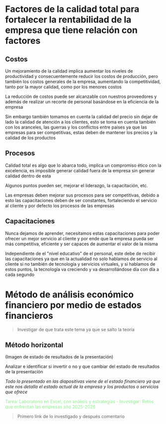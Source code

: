 # Factores de la calidad total para fortalecer la rentabilidad de la empresa que tiene relación con factores

## Costos
Un mejoramiento de la calidad implica aumentar los niveles de productividad y consecuentemente reducir los costos de producción, pero también los costos generales de la empresa, aumentando la competitividad, tanto por la mayor calidad, como por los menores costos

La reducción de costos puede ser alcanzable con nuestros proveedores y además de realizar un recorte de personal basándose en la eficiencia de la empresa

Sin embargo también tomamos en cuenta la calidad del precio sin dejar de lado la calidad de atención a los clientes, esto se toma en cuenta también con los aranceles, las guerras y los conflictos entre países ya que las empresas para ser competitivas, estas deben de mantener los precios y la calidad de los productos

## Procesos
Calidad total es algo que lo abarca todo, implica un compromiso ético con la excelencia, es imposible generar calidad fuera de la empresa sin generar calidad dentro de esta

Algunos puntos pueden ser, mejorar el liderazgo, la capacitación, etc.

Las empresas deben mejorar sus procesos para ser competitivas, debido a esto las capacitaciones deben de ser constantes, fortaleciendo el servicio al cliente y por defecto los procesos de las empresas

## Capacitaciones
Nunca dejamos de aprender, necesitamos estas capacitaciones para poder ofrecer un mejor servicio al cliente y por ende que la empresa pueda ser más competitiva, eficiente y ser capaces de aumentar el valor de la misma

Independiente de el "nivel educativo" de el personal, este debe de recibir las capacitaciones ya que en la actualidad no solo hablamos de servicio al cliente si no también de tecnología y servicios virtuales, y si hablamos de estos puntos, la tecnología va creciendo y va desarrollándose día con día a cada segundo

# Método de análisis económico financiero por medio de estados financieros
> Investigar de que trata este tema ya que se salto la teoría

## Método horizontal
(Imagen de estado de resultados de la presentación)

Analizar e identificar si invertir o no y que cambiar del estado de resultados de la presentación

*Todo lo presentado en las diapositivas viene de el estado financiero ya que este nos detalla el estado actual de la empresa y los productos o servicios que ofrece*

<span style="color:lightgreen">Tarea: Laboratorio en Excel, con análisis y estrategias - Investigar: Retos que enfrentan las empresas año 2025-2026</span>

> Primero link de lo investigado y después comentario







